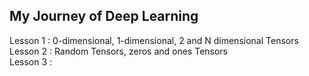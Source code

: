 ## My Journey of Deep Learning
 Lesson 1 : 0-dimensional, 1-dimensional, 2 and N dimensional Tensors<br>
 Lesson 2 : Random Tensors, zeros and ones Tensors<br>
 Lesson 3 : 
